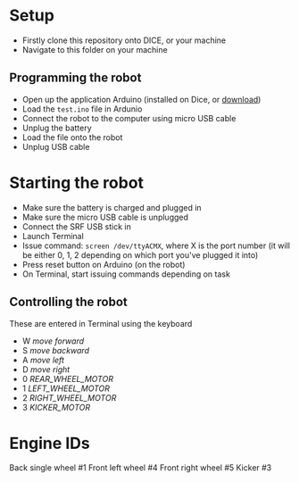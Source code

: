 # Setup
- Firstly clone this repository onto DICE, or your machine
- Navigate to this folder on your machine

## Programming the robot
- Open up the application Arduino (installed on Dice, or [download](https://www.arduino.cc))
- Load the ``test.ino`` file in Ardunio
- Connect the robot to the computer using micro USB cable
- Unplug the battery
- Load the file onto the robot
- Unplug USB cable

# Starting the robot
- Make sure the battery is charged and plugged in
- Make sure the micro USB cable is unplugged
- Connect the SRF USB stick in
- Launch Terminal
- Issue command: ``screen /dev/ttyACMX``, where X is the port number (it will be either 0, 1, 2 depending on which port you've plugged it into)
- Press reset button on Arduino (on the robot)
- On Terminal, start issuing commands depending on task 

## Controlling the robot
These are entered in Terminal using the keyboard
- W *move forward*
- S *move backward*
- A *move left*
- D *move right*
- 0 *REAR_WHEEL_MOTOR*
- 1 *LEFT_WHEEL_MOTOR*
- 2 *RIGHT_WHEEL_MOTOR*
- 3 *KICKER_MOTOR*

# Engine IDs

Back single wheel #1
Front left wheel #4
Front right wheel #5
Kicker #3
